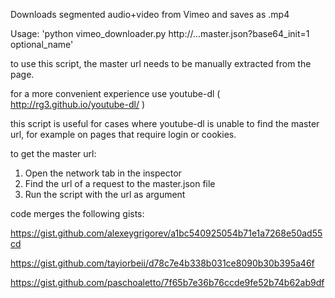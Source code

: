 Downloads segmented audio+video from Vimeo and saves as .mp4

Usage: 'python vimeo_downloader.py http://...master.json?base64_init=1 optional_name'


to use this script, the master url needs to be manually extracted from the page. 

for a more convenient experience use youtube-dl ( http://rg3.github.io/youtube-dl/ )

this script is useful for cases where youtube-dl is unable to find the master url, 
for example on pages that require login or cookies.


to get the master url:

   1. Open the network tab in the inspector
   2. Find the url of a request to the master.json file
   3. Run the script with the url as argument


code merges the following gists:

https://gist.github.com/alexeygrigorev/a1bc540925054b71e1a7268e50ad55cd

https://gist.github.com/tayiorbeii/d78c7e4b338b031ce8090b30b395a46f

https://gist.github.com/paschoaletto/7f65b7e36b76ccde9fe52b74b62ab9df
